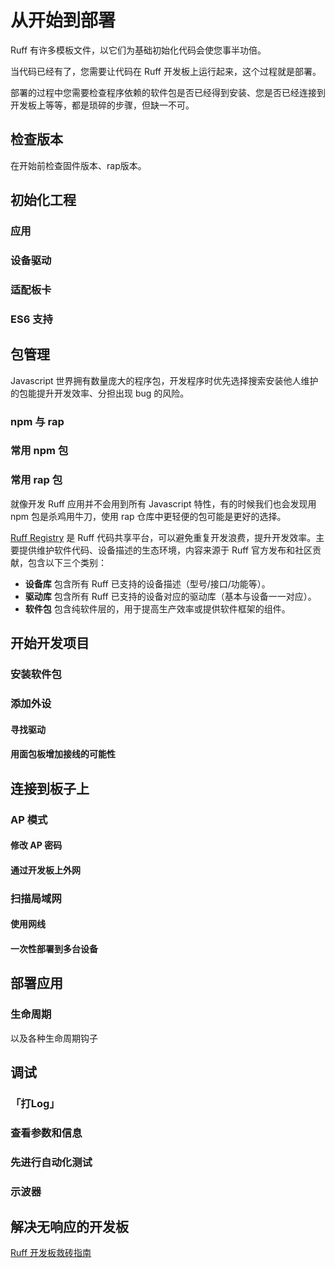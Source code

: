 # 从开始到部署

Ruff 有许多模板文件，以它们为基础初始化代码会使您事半功倍。

当代码已经有了，您需要让代码在 Ruff 开发板上运行起来，这个过程就是部署。
  
部署的过程中您需要检查程序依赖的软件包是否已经得到安装、您是否已经连接到开发板上等等，都是琐碎的步骤，但缺一不可。

## 检查版本

在开始前检查固件版本、rap版本。

## 初始化工程

### 应用

### 设备驱动

### 适配板卡

### ES6 支持

## 包管理

Javascript 世界拥有数量庞大的程序包，开发程序时优先选择搜索安装他人维护的包能提升开发效率、分担出现 bug 的风险。

### npm 与 rap

### 常用 npm 包

### 常用 rap 包

就像开发 Ruff 应用并不会用到所有 Javascript 特性，有的时候我们也会发现用 npm 包是杀鸡用牛刀，使用 rap 仓库中更轻便的包可能是更好的选择。
  
[Ruff Registry](https://rap.ruff.io) 是 Ruff 代码共享平台，可以避免重复开发浪费，提升开发效率。主要提供维护软件代码、设备描述的生态环境，内容来源于 Ruff 官方发布和社区贡献，包含以下三个类别：
  
- **设备库** 包含所有 Ruff 已支持的设备描述（型号/接口/功能等）。
- **驱动库** 包含所有 Ruff 已支持的设备对应的驱动库（基本与设备一一对应）。
- **软件包** 包含纯软件层的，用于提高生产效率或提供软件框架的组件。

## 开始开发项目

### 安装软件包

### 添加外设

#### 寻找驱动

#### 用面包板增加接线的可能性

## 连接到板子上

### AP 模式

#### 修改 AP 密码

#### 通过开发板上外网

### 扫描局域网

#### 使用网线

#### 一次性部署到多台设备

## 部署应用

### 生命周期

以及各种生命周期钩子

## 调试

### 「打Log」

### 查看参数和信息

### 先进行自动化测试

### 示波器

## 解决无响应的开发板

[Ruff 开发板救砖指南](http://community.ruff.io/t/ruff/303)
